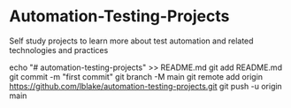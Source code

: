 # Automation-Testing-Projects

Self study projects to learn more about test automation and related technologies and practices

echo "# automation-testing-projects" >> README.md
git add README.md
git commit -m "first commit"
git branch -M main
git remote add origin https://github.com/lblake/automation-testing-projects.git
git push -u origin main

